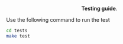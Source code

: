 <p align="center">
    <b>Testing guide</b>. <br />
</p>

Use the following command to run the test

```bash
cd tests
make test
```